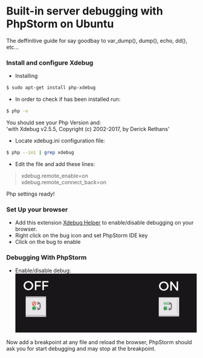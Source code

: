 # Built-in server debugging with PhpStorm on Ubuntu
The deffinitive guide for say goodbay to var_dump(), dump(), echo, dd(), etc...
### Install and configure Xdebug
- Installing
```sh
$ sudo apt-get install php-xdebug
```
- In order to check if has been installed run:
```sh
$ php -v
```
You should see your Php Version and: <br />
'with Xdebug v2.5.5, Copyright (c) 2002-2017, by Derick Rethans'

- Locate xdebug.ini configuration file:
```sh
$ php --ini | grep xdebug
```
- Edit the file and add these lines:
> xdebug.remote_enable=on <br />
> xdebug.remote_connect_back=on

Php settings ready!

### Set Up your browser
- Add this extension [Xdebug Helper](https://chrome.google.com/webstore/detail/xdebug-helper/eadndfjplgieldjbigjakmdgkmoaaaoc?utm_source=chrome-app-launcher-info-dialog) to enable/disable debugging on your browser.
- Right click on the bug icon and set PhpStorm IDE key
- Click on the bug to enable

### Debugging With PhpStorm
- Enable/disable debug:
![N|Solid](https://raw.githubusercontent.com/mjgr0013/built-in-server-xdebug-with-phpstorm/master/Phone.png)

Now add a breakpoint at any file and reload the browser, PhpStorm should ask you for start debugging and may stop at the breakpoint.
